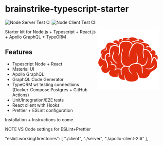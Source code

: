 # brainstrike-typescript-starter

![Node Server Test CI](https://github.com/seandearnaley/brainstrike-typescript-starter/workflows/Node%20Server%20Test%20CI/badge.svg?event=push)
![Node Client Test CI](https://github.com/seandearnaley/brainstrike-typescript-starter/workflows/Node%20Client%20Test%20CI/badge.svg?event=push)

<img src="./brainstrike.svg" width="200" align="right">

Starter kit for Node.js + Typescript + React.js + Apollo GraphQL + TypeORM

## Features

- Typescript Node + React
- Material UI
- Apollo GraphQL
- GraphQL Code Generator
- TypeORM w/ testing connections (Docker-Compose Postgres + GitHub Actions)
- Unit/Integration/E2E tests
- React client with Hooks
- Prettier + ESLint configuration

Installation + Instructions to come.

NOTE VS Code settings for ESLint+Prettier

"eslint.workingDirectories": [ "./client", "./server", "./apollo-client-2.6" ],
